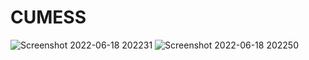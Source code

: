 # CUMESS
![Screenshot 2022-06-18 202231](https://user-images.githubusercontent.com/70624640/174445306-e87a7c5e-6e03-447d-835c-bd4f251e8fed.png)
![Screenshot 2022-06-18 202250](https://user-images.githubusercontent.com/70624640/174445395-df703756-8819-4aea-a5d3-42da78203f1f.png)
